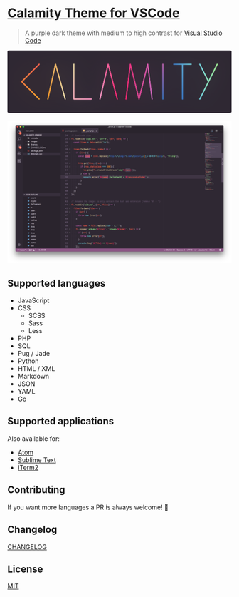 # [Calamity Theme for VSCode](https://marketplace.visualstudio.com/items?itemName=pustur.calamity-vscode)

> A purple dark theme with medium to high contrast for [Visual Studio Code](https://code.visualstudio.com)

![calamity-logotype](images/logotype.png)

![calamity-screenshot](images/screenshot.png)

## Supported languages

- JavaScript
- CSS
  - SCSS
  - Sass
  - Less
- PHP
- SQL
- Pug / Jade
- Python
- HTML / XML
- Markdown
- JSON
- YAML
- Go

## Supported applications

Also available for:

- [Atom](https://atom.io/themes/calamity-syntax)
- [Sublime Text](https://github.com/Pustur/calamity-sublime)
- [iTerm2](https://github.com/mbadolato/iTerm2-Color-Schemes#calamity)

## Contributing

If you want more languages a PR is always welcome! 🙂

## Changelog

[CHANGELOG](CHANGELOG.md)

## License

[MIT](LICENSE)
